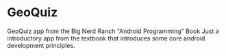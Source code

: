 # GeoQuiz
GeoQuiz app from the Big Nerd Ranch "Android Programming" Book
Just a introductory app from the textbook that introduces some core android development principles. 

